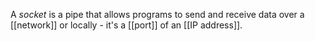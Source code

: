 A *socket* is a pipe that allows programs to send and receive data over a [[network]] or locally - it's a [[port]] of an [[IP address]]. 